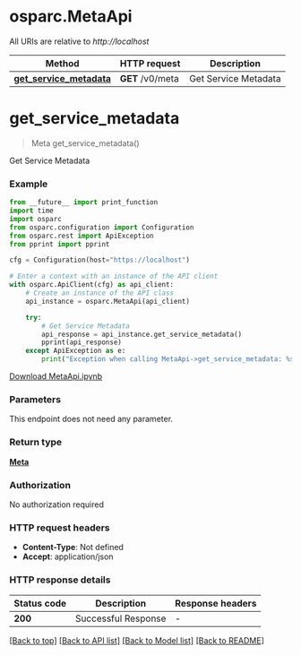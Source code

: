 # osparc.MetaApi

All URIs are relative to *http://localhost*

Method | HTTP request | Description
------------- | ------------- | -------------
[**get_service_metadata**](MetaApi.md#get_service_metadata) | **GET** /v0/meta | Get Service Metadata


# **get_service_metadata**
> Meta get_service_metadata()

Get Service Metadata

### Example

```python
from __future__ import print_function
import time
import osparc
from osparc.configuration import Configuration
from osparc.rest import ApiException
from pprint import pprint

cfg = Configuration(host="https://localhost")

# Enter a context with an instance of the API client
with osparc.ApiClient(cfg) as api_client:
    # Create an instance of the API class
    api_instance = osparc.MetaApi(api_client)

    try:
        # Get Service Metadata
        api_response = api_instance.get_service_metadata()
        pprint(api_response)
    except ApiException as e:
        print("Exception when calling MetaApi->get_service_metadata: %s\n" % e)
```
[Download MetaApi.ipynb](md/code_samples/MetaApi.ipynb ':ignore')


### Parameters
This endpoint does not need any parameter.

### Return type

[**Meta**](Meta.md)

### Authorization

No authorization required

### HTTP request headers

 - **Content-Type**: Not defined
 - **Accept**: application/json

### HTTP response details
| Status code | Description | Response headers |
|-------------|-------------|------------------|
**200** | Successful Response |  -  |

[[Back to top]](#) [[Back to API list]](../README.md#documentation-for-api-endpoints) [[Back to Model list]](../README.md#documentation-for-models) [[Back to README]](../README.md)

